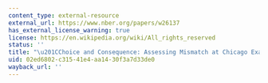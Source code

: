 ```yaml
---
content_type: external-resource
external_url: https://www.nber.org/papers/w26137
has_external_license_warning: true
license: https://en.wikipedia.org/wiki/All_rights_reserved
status: ''
title: "\u201CChoice and Consequence: Assessing Mismatch at Chicago Exam Schools.\u201D"
uid: 02ed6802-c315-41e4-aa14-30f3a7d33de0
wayback_url: ''
---
```


